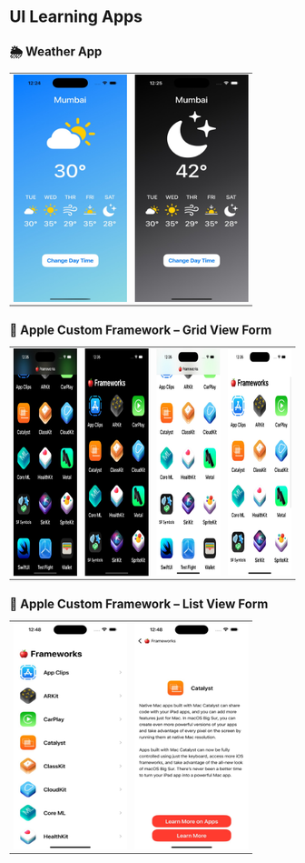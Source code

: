 # UI Learning Apps

## 🌦️ Weather App

<table>
  <tr>
    <td><img src="https://github.com/581-pooja/UI_Learning_Apps/blob/main/Images/WeatherApp1.jpeg?raw=true" width="200" height="400"/></td>
    <td><img src="https://github.com/581-pooja/UI_Learning_Apps/blob/main/Images/WeatherApp2.jpeg?raw=true" width="200" height="400"/></td>
  </tr>
</table>

## 🍏 Apple Custom Framework – Grid View Form

<table>
  <tr>
    <td><img src="https://github.com/581-pooja/UI_Learning_Apps/blob/main/Images/ACFGrid1.jpeg?raw=true" width="200" height="400"/></td>
    <td><img src="https://github.com/581-pooja/UI_Learning_Apps/blob/main/Images/ACFGrid2.jpeg?raw=true" width="200" height="400"/></td>
    <td><img src="https://github.com/581-pooja/UI_Learning_Apps/blob/main/Images/ACFGrid3.jpeg?raw=true" width="200" height="400"/></td>
    <td><img src="https://github.com/581-pooja/UI_Learning_Apps/blob/main/Images/ACFGrid4.jpeg?raw=true" width="200" height="400"/></td>
  </tr>
</table>

## 🍏 Apple Custom Framework – List View Form

<table>
  <tr>
    <td><img src="https://github.com/581-pooja/UI_Learning_Apps/blob/main/Images/ACFList1.jpeg?raw=true" width="200" height="400"/></td>
    <td><img src="https://github.com/581-pooja/UI_Learning_Apps/blob/main/Images/ACFList2.jpeg?raw=true" width="200" height="400"/></td>
  </tr>
</table>
